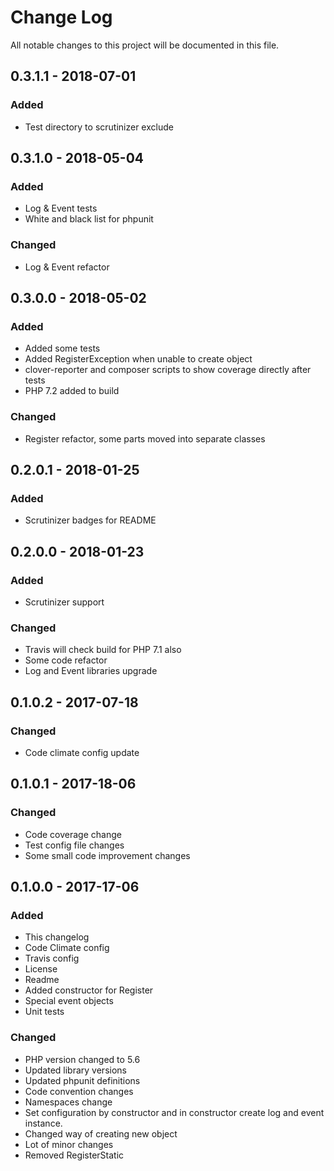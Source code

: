 # Change Log
All notable changes to this project will be documented in this file.

## 0.3.1.1 - 2018-07-01
### Added
* Test directory to scrutinizer exclude

## 0.3.1.0 - 2018-05-04
### Added
* Log & Event tests
* White and black list for phpunit
### Changed
* Log & Event refactor

## 0.3.0.0 - 2018-05-02
### Added
* Added some tests
* Added RegisterException when unable to create object
* clover-reporter and composer scripts to show coverage directly after tests
* PHP 7.2 added to build
### Changed
* Register refactor, some parts moved into separate classes

## 0.2.0.1 - 2018-01-25
### Added
* Scrutinizer badges for README

## 0.2.0.0 - 2018-01-23
### Added
* Scrutinizer support
### Changed
* Travis will check build for PHP 7.1 also
* Some code refactor
* Log and Event libraries upgrade

## 0.1.0.2 - 2017-07-18
### Changed
* Code climate config update

## 0.1.0.1 - 2017-18-06
### Changed
* Code coverage change
* Test config file changes
* Some small code improvement changes

## 0.1.0.0 - 2017-17-06
### Added
* This changelog
* Code Climate config
* Travis config
* License
* Readme
* Added constructor for Register
* Special event objects
* Unit tests

### Changed
* PHP version changed to 5.6
* Updated library versions
* Updated phpunit definitions
* Code convention changes
* Namespaces change
* Set configuration by constructor and in constructor create log and event instance.
* Changed way of creating new object
* Lot of minor changes
* Removed RegisterStatic
